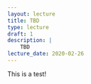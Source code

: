 ```yaml
---
layout: lecture
title: TBD
type: lecture
draft: 1
description: |
    TBD
lecture_date: 2020-02-26
---
```


This is a test!
